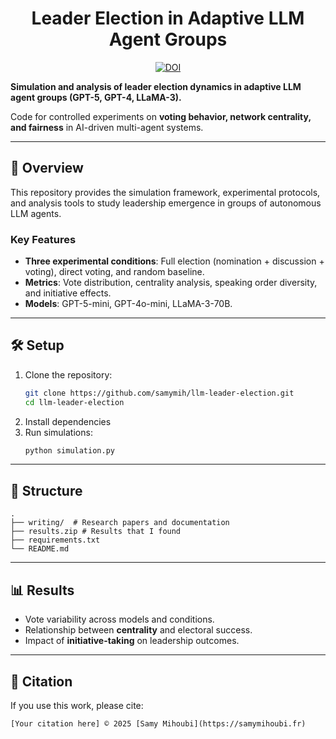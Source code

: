 <div align="center">

# Leader Election in Adaptive LLM Agent Groups
[![DOI](https://zenodo.org/badge/DOI/10.5281/zenodo.16942091.svg)](https://doi.org/10.5281/zenodo.16942091)

</div>


**Simulation and analysis of leader election dynamics in adaptive LLM agent groups (GPT-5, GPT-4, LLaMA-3).**

Code for controlled experiments on **voting behavior, network centrality, and fairness** in AI-driven multi-agent systems.

---

## 📌 Overview
This repository provides the simulation framework, experimental protocols, and analysis tools to study leadership emergence in groups of autonomous LLM agents.

### Key Features
- **Three experimental conditions**: Full election (nomination + discussion + voting), direct voting, and random baseline.
- **Metrics**: Vote distribution, centrality analysis, speaking order diversity, and initiative effects.
- **Models**: GPT-5-mini, GPT-4o-mini, LLaMA-3-70B.

---

## 🛠 Setup
1. Clone the repository:
   ```bash
   git clone https://github.com/samymih/llm-leader-election.git
   cd llm-leader-election
   ```
2. Install dependencies
3. Run simulations:
   ```bash
   python simulation.py
   ```

---

## 📂 Structure
```
.
├── writing/  # Research papers and documentation
├── results.zip # Results that I found
├── requirements.txt
└── README.md
```

---

## 📊 Results
- Vote variability across models and conditions.
- Relationship between **centrality** and electoral success.
- Impact of **initiative-taking** on leadership outcomes.

---

## 📜 Citation
If you use this work, please cite:
```
[Your citation here] © 2025 [Samy Mihoubi](https://samymihoubi.fr)
```
